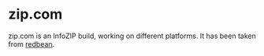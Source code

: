 # zip.com
zip.com is an InfoZIP build, working on different platforms. It has been taken from [redbean](https://redbean.dev/).